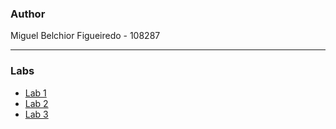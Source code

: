 ### Author
Miguel Belchior Figueiredo - 108287

---

### Labs
- [Lab 1](lab1)
- [Lab 2](lab2)
- [Lab 3](lab3)

